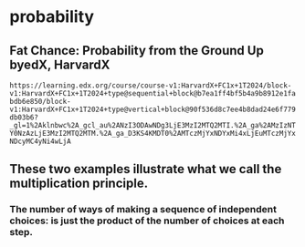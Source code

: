 # probability
## Fat Chance: Probability from the Ground Up byedX, HarvardX
```https://learning.edx.org/course/course-v1:HarvardX+FC1x+1T2024/block-v1:HarvardX+FC1x+1T2024+type@sequential+block@b7ea1ff4bf5b4a9b8912e1fabdb6e850/block-v1:HarvardX+FC1x+1T2024+type@vertical+block@90f536d8c7ee4b8dad24e6f779db03b6?_gl=1%2Aklnbwc%2A_gcl_au%2ANzI3ODAwNDg3LjE3MzI2MTQ2MTI.%2A_ga%2AMzIzNTY0NzAzLjE3MzI2MTQ2MTM.%2A_ga_D3KS4KMDT0%2AMTczMjYxNDYxMi4xLjEuMTczMjYxNDcyMC4yNi4wLjA```


## These two examples illustrate what we call the multiplication principle.
### The number of ways of making a sequence of independent choices: is just the product of the number of choices at each step.
